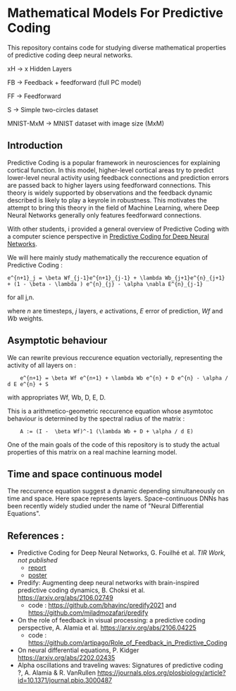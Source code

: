 # Mathematical Models For Predictive Coding

This repository contains code for studying diverse mathematical properties of predictive coding deep neural networks.

xH -> x Hidden Layers

FB -> Feedback + feedforward (full PC model)

FF -> Feedforward

S -> Simple two-circles dataset

MNIST-MxM -> MNIST dataset with image size (MxM)


## Introduction

Predictive Coding is a popular framework in neurosciences for explaining cortical function. In this model, higher-level cortical areas try to predict lower-level neural activity using feedback connections and prediction errors are passed back to higher layers using feedforward connections. This theory is widely supported by observations and the feedback dynamic described is likely to play a keyrole in robustness. This motivates the attempt to bring this theory in the field of Machine Learning, where Deep Neural Networks generally only features feedforward connections.

With other students, i provided a general overview of Predictive Coding with a computer science perspective in [Predictive Coding for Deep Neural Networks](https://raw.githubusercontent.com/gfouilhe/MathModelForPredCod/main/TIR/Rapport.pdf).

We will here mainly study mathematically the reccurence equation of Predictive Coding : 

    e^{n+1}_j = \beta Wf_{j-1}e^{n+1}_{j-1} + \lambda Wb_{j+1}e^{n}_{j+1} + (1 - \beta - \lambda ) e^{n}_{j} - \alpha \nabla E^{n}_{j-1}

for all j,n.

where *n* are timesteps, *j* layers, *e* activations, *E* error of prediction, *Wf* and *Wb* weights.

## Asymptotic behaviour

We can rewrite previous reccurence equation vectorially, representing the activity of all layers on :

        e^{n+1} = \beta Wf e^{n+1} + \lambda Wb e^{n} + D e^{n} - \alpha / d E e^{n} + S
        
with appropriates Wf, Wb, D, E, D. 

This is a arithmetico-geometric reccurence equation whose asymtotoc behaviour is determined by the spectral radius of the matrix :
    
        A := (I -  \beta Wf)^-1 (\lambda Wb + D + \alpha / d E)
        
One of the main goals of the code of this repository is to study the actual properties of this matrix on a real machine learning model.

## Time and space continuous model

The reccurence equation suggest a dynamic depending simultaneously on time and space. Here space represents layers. 
Space-continuous DNNs has been recently widely studied under the name of "Neural Differential Equations". 

## References :
- Predictive Coding for Deep Neural Networks, G. Fouilhé et al. *TIR Work, not published* 
  - [report](https://raw.githubusercontent.com/gfouilhe/MathModelForPredCod/main/TIR/Rapport.pdf)
  - [poster](https://raw.githubusercontent.com/gfouilhe/MathModelForPredCod/main/TIR/Poster.pdf)
- Predify: Augmenting deep neural networks with brain-inspired predictive coding dynamics, B. Choksi et al. https://arxiv.org/abs/2106.02749
  - code : https://github.com/bhavinc/predify2021 and https://github.com/miladmozafari/predify
- On the role of feedback in visual processing: a predictive coding perspective,  A. Alamia et al. https://arxiv.org/abs/2106.04225
  - code : https://github.com/artipago/Role_of_Feedback_in_Predictive_Coding  
- On neural differential equations, P. Kidger https://arxiv.org/abs/2202.02435
- Alpha oscillations and traveling waves: Signatures of predictive coding ?, A. Alamia & R. VanRullen https://journals.plos.org/plosbiology/article?id=10.1371/journal.pbio.3000487
